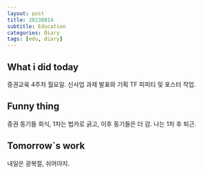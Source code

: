 ```yaml
---
layout: post
title: 20230814
subtitle: Education
categories: Diary
tags: [edu, diary]
---
```


## What i did today
증권교육 4주차 월요일. 신사업 과제 발표와 기획 TF 피피티 및 포스터 작업.

## Funny thing
증권 동기들 회식, 1차는 법카로 긁고, 이후 동기들은 더 감. 나는 1차 후 퇴근.

## Tomorrow`s work
내일은 광복절, 쉬어야지.